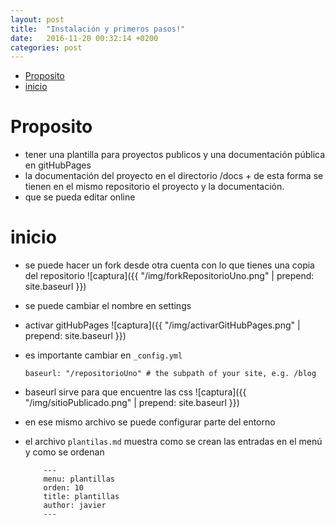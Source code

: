 ```yaml
---
layout: post
title:  "Instalación y primeros pasos!"
date:   2016-11-20 00:32:14 +0200
categories: post
---
```

<!-- MDTOC maxdepth:6 firsth1:1 numbering:0 flatten:0 bullets:1 updateOnSave:1 -->

- [Proposito](#proposito)   
- [inicio](#inicio)   

<!-- /MDTOC -->

# Proposito
* tener una plantilla para proyectos publicos y  una documentación pública en gitHubPages
* la documentación del proyecto en el directorio /docs
      + de esta forma se tienen en el mismo repositorio el proyecto y la documentación.
* que se pueda editar online

# inicio
* se puede hacer un fork desde otra cuenta con lo que tienes una copia del repositorio
![captura]({{ "/img/forkRepositorioUno.png" | prepend: site.baseurl }})

* se puede cambiar el nombre en settings
* activar gitHubPages
![captura]({{ "/img/activarGitHubPages.png" | prepend: site.baseurl }})

* es importante cambiar en `_config.yml`  

      baseurl: "/repositorioUno" # the subpath of your site, e.g. /blog  

* baseurl sirve para que encuentre las css
![captura]({{ "/img/sitioPublicado.png" | prepend: site.baseurl }})
* en ese mismo archivo se puede configurar parte del entorno
* el archivo `plantilas.md` muestra como se crean las entradas en el menú y como se ordenan  

          ---
          menu: plantillas
          orden: 10
          title: plantillas
          author: javier
          ---
